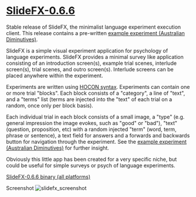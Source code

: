 [SlideFX-0.6.6](https://github.com/benhowell/SlideFX/releases/tag/v0.6.6)
===========
Stable release of SlideFX, the minimalist language experiment execution client. This release contains a pre-written [example experiment (Australian Diminutives)](src/resources/application.conf).

SlideFX is a simple visual experiment application for psychology of language experiments. SlideFX provides a minimal survey like application consisting of an introduction screen(s), example trial scenes, interlude screen(s), trial scenes, and outro screen(s). Interlude screens can be placed anywhere within the experiment.

Experiments are written using [HOCON syntax](https://github.com/typesafehub/config/blob/master/HOCON.md#hocon-human-optimized-config-object-notation).
Experiments can contain one or more trial "blocks". Each block consists of a "category", a line of "text", and a "terms" list (terms are injected into the "text" of each trial on a random, once only per block basis). 

Each individual trial in each block consists of a small image, a "type" (e.g. general impression the image evokes, such as "good" or "bad"), "text" (question, proposition, etc) with a random injected "term" (word, term, phrase or sentence), a text field for answers and a forwards and backwards button for navigation through the experiment. See the [example experiment (Australian Diminutives)](src/resources/application.conf) for further insight.

Obviously this little app has been created for a very specific niche, but could be useful for simple surveys or psych of language experiments.

[SlideFX-0.6.6 binary (all platforms)](https://github.com/benhowell/SlideFX/releases/tag/v0.6.6)

Screenshot
![slidefx_screenshot](https://cloud.githubusercontent.com/assets/1784519/6883597/c1bc3924-d608-11e4-9d5d-e2f25e82ac04.png)